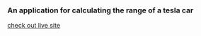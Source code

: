 ### An application for calculating the range of a tesla car

[check out live site](https://tesla-range-calculator-steel.vercel.app/)